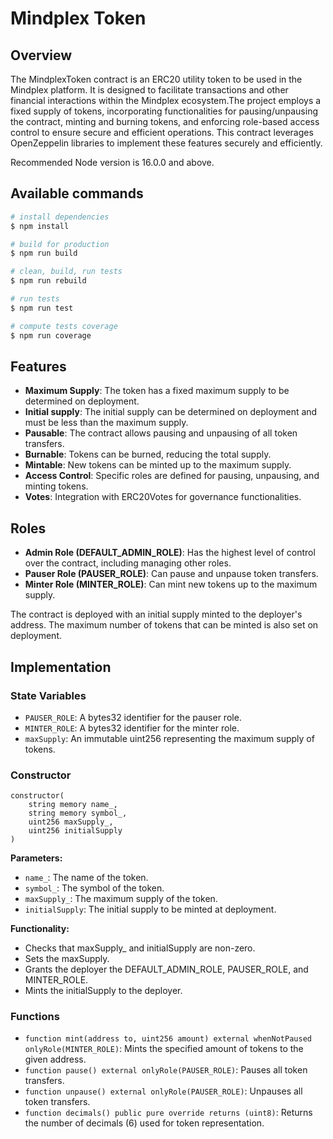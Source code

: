 # Mindplex Token

## Overview
The MindplexToken contract is an ERC20 utility token to be used in the Mindplex platform. It is designed to facilitate transactions and other financial interactions within the Mindplex ecosystem.The project employs a fixed supply of tokens, incorporating functionalities for pausing/unpausing the contract, minting and burning tokens, and enforcing role-based access control to ensure secure and efficient operations. This contract leverages OpenZeppelin libraries to implement these features securely and efficiently.

Recommended Node version is 16.0.0 and above.

## Available commands

```bash
# install dependencies
$ npm install

# build for production
$ npm run build

# clean, build, run tests
$ npm run rebuild

# run tests
$ npm run test

# compute tests coverage
$ npm run coverage
```

## Features
- **Maximum Supply**: The token has a fixed maximum supply to be determined on deployment.
- **Initial supply**: The initial supply can be determined on deployment and must be less than the maximum supply. 
- **Pausable**: The contract allows pausing and unpausing of all token transfers.
- **Burnable**: Tokens can be burned, reducing the total supply.
- **Mintable**: New tokens can be minted up to the maximum supply.
- **Access Control**: Specific roles are defined for pausing, unpausing, and minting tokens.
- **Votes**: Integration with ERC20Votes for governance functionalities.

## Roles
- **Admin Role (DEFAULT_ADMIN_ROLE)**: Has the highest level of control over the contract, including managing other roles.
- **Pauser Role (PAUSER_ROLE)**: Can pause and unpause token transfers.
- **Minter Role (MINTER_ROLE)**: Can mint new tokens up to the maximum supply.

The contract is deployed with an initial supply minted to the deployer's address. The maximum number of tokens that can
be minted is also set on deployment.

## Implementation

### State Variables
- `PAUSER_ROLE`: A bytes32 identifier for the pauser role.
- `MINTER_ROLE`: A bytes32 identifier for the minter role.
- `maxSupply`: An immutable uint256 representing the maximum supply of tokens.

### Constructor
```solidity
constructor(
    string memory name_,
    string memory symbol_,
    uint256 maxSupply_,
    uint256 initialSupply
)
```

**Parameters:**
- `name_`: The name of the token.
- `symbol_`: The symbol of the token.
- `maxSupply_`: The maximum supply of the token.
- `initialSupply`: The initial supply to be minted at deployment.

**Functionality:**
- Checks that maxSupply_ and initialSupply are non-zero.
- Sets the maxSupply.
- Grants the deployer the DEFAULT_ADMIN_ROLE, PAUSER_ROLE, and MINTER_ROLE.
- Mints the initialSupply to the deployer.

### Functions
- `function mint(address to, uint256 amount) external whenNotPaused onlyRole(MINTER_ROLE)`: Mints the specified amount of tokens to the given address.
- `function pause() external onlyRole(PAUSER_ROLE)`: Pauses all token transfers.
- `function unpause() external onlyRole(PAUSER_ROLE)`: Unpauses all token transfers.
- `function decimals() public pure override returns (uint8)`: Returns the number of decimals (6) used for token representation.
